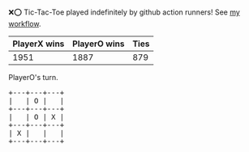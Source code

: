 :x::o: Tic-Tac-Toe played indefinitely by github action runners! See [my workflow](.github/workflows/play.yaml).

|PlayerX wins|PlayerO wins|Ties|
|-|-|-|
|1951|1887|879|

PlayerO's turn.

<pre>
+---+---+---+
|   | O |   |
+---+---+---+
|   | O | X |
+---+---+---+
| X |   |   |
+---+---+---+
</pre>